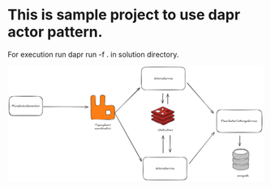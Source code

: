 # This is sample project to use dapr actor pattern.
For execution run dapr run -f . in solution directory.

![schema](schema.png)
